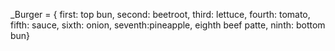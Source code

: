 _Burger = {
first: top bun,
second: beetroot,
third: lettuce,
fourth: tomato,
fifth: sauce,
sixth: onion,
seventh:pineapple,
eighth beef patte,
ninth: bottom bun}